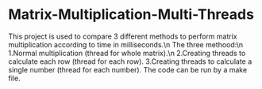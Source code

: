 # Matrix-Multiplication-Multi-Threads
This project is used to compare 3 different methods to perform matrix multiplication according to time in milliseconds.\n
The three methood:\n
  1.Normal multiplication (thread for whole matrix).\n
  2.Creating threads to calculate each row (thread for each row).
  3.Creating threads to calculate a single number (thread for each number).
The code can be run by a make file.
